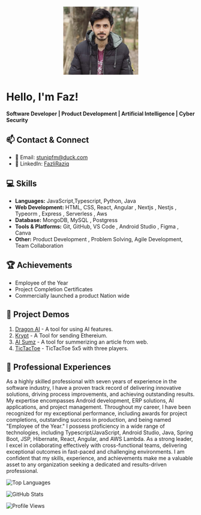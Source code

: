 <!-- Profile Image and Title -->
<p align="center">
  <img src="me.jpg" alt="Fazli Raziq" width="200"/>
</p>

# Hello, I'm Faz!
#### Software Developer | Product Development | Artificial Intelligence | Cyber Security


<!-- Contact Details and Connect with Me -->
## 📫 Contact & Connect
- 📧 Email: stunipfm@duck.com
- 💼 LinkedIn: [FazliRaziq](https://www.linkedin.com/in/fazliraziq)

<!-- Skills Section -->
## 💻 Skills
- **Languages:** JavaScript,Typescript, Python, Java
- **Web Development:** HTML, CSS, React, Angular , Nextjs , Nestjs , Typeorm , Express , Serverless , Aws
- **Database:** MongoDB, MySQL , Postgress
- **Tools & Platforms:** Git, GitHub, VS Code , Android Studio , Figma , Canva
- **Other:** Product Development , Problem Solving, Agile Development, Team Collaboration 

<!-- Achievements Section -->
## 🏆 Achievements
- Employee of the Year
- Project Completion Certificates
- Commercially launched a product Nation wide 

<!-- Project Live URLs for Demo -->
## 🚀 Project Demos
1. [Dragon AI](https://dragon-ai-saas.vercel.app/) - A tool for using AI features.
2. [Krypt](http://tinyurl.com/368p2445) - A Tool for sending Ethereium. 
3. [AI Sumz](https://ai-summery.vercel.app/) - A tool for summerizing an article from web.
4. [TicTacToe]([https://ai-summery.vercel.app/](https://tictac-three-ruby.vercel.app/)) - TicTacToe 5x5 with three players.


<!-- Professional Experiences Section -->
## 👔 Professional Experiences
As a highly skilled professional with seven years of experience in the software industry, I have a proven track record of delivering innovative solutions, driving process improvements, and achieving outstanding results. My expertise encompasses Android development, ERP solutions, AI applications, and project management. Throughout my career, I have been recognized for my exceptional performance, including awards for project completions, outstanding success in production, and being named "Employee of the Year." I possess proficiency in a wide range of technologies, including Typescript/JavaScript, Android Studio, Java, Spring Boot, JSP, Hibernate, React, Angular, and AWS Lambda. As a strong leader, I excel in collaborating effectively with cross-functional teams, delivering exceptional outcomes in fast-paced and challenging environments. I am confident that my skills, experience, and achievements make me a valuable asset to any organization seeking a dedicated and results-driven professional.

<!-- GitHub Top Languages -->
![Top Languages](https://github-readme-stats.vercel.app/api/top-langs/?username=fazliraziq&layout=compact&hide_border=true)

<!-- GitHub Stats (Optional) -->
![GitHub Stats](https://github-readme-stats.vercel.app/api?username=fazliraziq&show_icons=true&hide_border=true)

<!-- Visitors Counter (Optional) -->
![Profile Views](https://komarev.com/ghpvc/?username=fazliraziq&color=blue)
